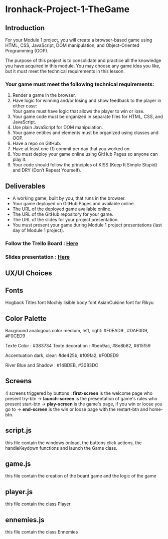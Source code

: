 # Ironhack-Project-1-TheGame

<h2>Introduction</h2>

For your Module 1 project, you will create a browser-based game using HTML, CSS, JavaScript, DOM manipulation, and Object-Oriented Programming (OOP).

The purpose of this project is to consolidate and practice all the knowledge you have acquired in this module. You may choose any game idea you like, but it must meet the technical requirements in this lesson.


<h3>Your game must meet the following technical requirements:</h3>

<ol>
<li>Render a game in the browser.</li>
<li>Have logic for winning and/or losing and show feedback to the player in either case:
<br>Your game must have logic that allows the player to win or lose.</li>
<li>Your game code must be organized in separate files for HTML, CSS, and JavaScript.</li>
<li>Use plain JavaScript for DOM manipulation.</li>
<li>Your game entities and elements must be organized using classes and OOP.</li>
<li>Have a repo on GitHub.</li>
<li>Have at least one (1) commit per day that you worked on.</li>
<li>You must deploy your game online using GitHub Pages so anyone can play it.</li>
<li>Your code should follow the principles of KISS (Keep It Simple Stupid) and DRY (Don’t Repeat Yourself).</li>
</ol>

<h2>Deliverables</h2>

<ul>
<li>A working game, built by you, that runs in the browser.</li>
<li>Your game deployed on GitHub Pages and available online.</li>
<li>The URL of the deployed game available online.</li>
<li>The URL of the GitHub repository for your game.</li>
<li>The URL of the slides for your project presentation.</li>
<li>You must present your game during Module 1 project presentations (last day of Module 1 project).</li>
</ul>

<h3>Follow the Trello Board : <a href="https://trello.com/invite/b/c998qjYV/ATTI1df01b8c32d166cb3d20af9ba54e266d16489147/myfirstgameproject">Here</a></h3>
<h3>Slides presentation : <a href="https://slides.com/thomaslebas/minimal">Here</a></h3>

## UX/UI Choices

<h2>Fonts</h2>
Hogback Titles font
Mochiy lisible body font
AsianCuisine font for Rikyu

<h2>Color Palette</h2>
Bacground analogous color medium, left, right: #F0EAD9 , #DAF0D9, #F0CED9

Texte Color : #383734
Texte decoration : #beb9ac, #8e8b82, #615f59

Accentuation dark, clear: #de425b, #f09fa2, #F0DED9

River Blue and Shadow : #14BDEB, #3083DC

## Screens

4 screens triggered by buttons :
<b>first-screen</b> is the welcome page who present try-btn ->
<b>launch-screen</b> is the presentation of game's rules who present start-btn ->
<b>play-screen</b> is the game's page, if you win or loose you go to ->
<b>end-screen</b> is the win or loose page with the restart-btn and home-btn.

## script.js
this file contain the windows onload, the buttons click actions, the handleKeydown functions and launch the Game class.

## game.js
this file contain the creation of the board game and the logic of the game

## player.js
this file contain the class Player

## ennemies.js
this file contain the class Ennemies



